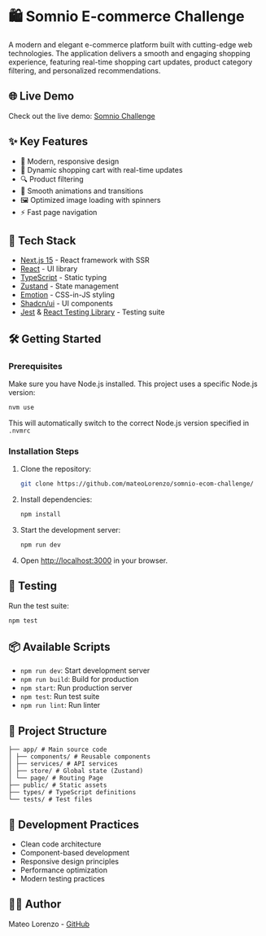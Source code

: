 # 🛍️ Somnio E-commerce Challenge

A modern and elegant e-commerce platform built with cutting-edge web technologies. The application delivers a smooth and engaging shopping experience, featuring real-time shopping cart updates, product category filtering, and personalized recommendations.

## 🌐 Live Demo

Check out the live demo: [Somnio Challenge](https://somnio-ecom-challenge.vercel.app/)

## ✨ Key Features

- 🎯 Modern, responsive design
- 🛒 Dynamic shopping cart with real-time updates
- 🔍 Product filtering
- 💫 Smooth animations and transitions
- 🖼️ Optimized image loading with spinners
- ⚡ Fast page navigation

## 🚀 Tech Stack

- [Next.js 15](https://nextjs.org/) - React framework with SSR
- [React](https://reactjs.org/) - UI library
- [TypeScript](https://www.typescriptlang.org/) - Static typing
- [Zustand](https://zustand-demo.pmnd.rs/) - State management
- [Emotion](https://emotion.sh/) - CSS-in-JS styling
- [Shadcn/ui](https://ui.shadcn.com/) - UI components
- [Jest](https://jestjs.io/) & [React Testing Library](https://testing-library.com/) - Testing suite

## 🛠️ Getting Started

### Prerequisites

Make sure you have Node.js installed. This project uses a specific Node.js version:
```bash
nvm use
```
This will automatically switch to the correct Node.js version specified in `.nvmrc`

### Installation Steps

1. Clone the repository:
   ```bash
   git clone https://github.com/mateoLorenzo/somnio-ecom-challenge/
   ```

2. Install dependencies:
   ```bash
   npm install
   ```

3. Start the development server:
   ```bash
   npm run dev
   ```

4. Open [http://localhost:3000](http://localhost:3000) in your browser.

## 🧪 Testing

Run the test suite:
```bash
npm test
```

## 📦 Available Scripts

- `npm run dev`: Start development server
- `npm run build`: Build for production
- `npm start`: Run production server
- `npm test`: Run test suite
- `npm run lint`: Run linter

## 🎨 Project Structure

```
├── app/ # Main source code
│ ├── components/ # Reusable components
│ ├── services/ # API services
│ ├── store/ # Global state (Zustand)
│ └── page/ # Routing Page
├── public/ # Static assets
├── types/ # TypeScript definitions
└── tests/ # Test files
```

## 🔧 Development Practices

- Clean code architecture
- Component-based development
- Responsive design principles
- Performance optimization
- Modern testing practices

## 👨‍💻 Author

Mateo Lorenzo - [GitHub](https://github.com/MateoLorenzo)
